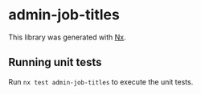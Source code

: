 # admin-job-titles

This library was generated with [Nx](https://nx.dev).

## Running unit tests

Run `nx test admin-job-titles` to execute the unit tests.
